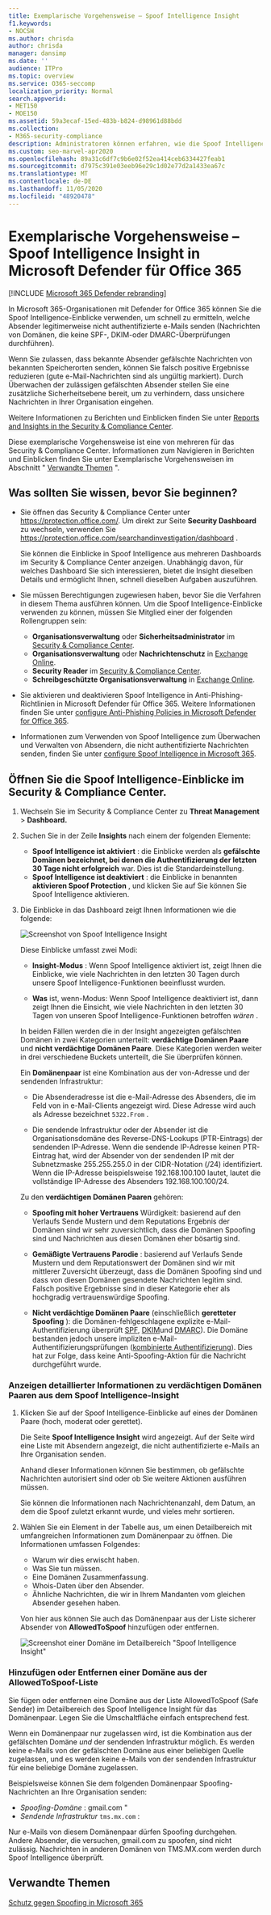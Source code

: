 ```yaml
---
title: Exemplarische Vorgehensweise – Spoof Intelligence Insight
f1.keywords:
- NOCSH
ms.author: chrisda
author: chrisda
manager: dansimp
ms.date: ''
audience: ITPro
ms.topic: overview
ms.service: O365-seccomp
localization_priority: Normal
search.appverid:
- MET150
- MOE150
ms.assetid: 59a3ecaf-15ed-483b-b824-d98961d88bdd
ms.collection:
- M365-security-compliance
description: Administratoren können erfahren, wie die Spoof Intelligence-Einblicke funktionieren. Sie können schnell ermitteln, welche Absender legitimerweise e-Mails in ihre Organisationen aus Domänen senden, die keine e-Mail-Authentifizierungsprüfungen (SPF, DKIM oder DMARC) durchführen.
ms.custom: seo-marvel-apr2020
ms.openlocfilehash: 89a31c6df7c9b6e02f52ea414ceb6334427feab1
ms.sourcegitcommit: d7975c391e03eeb96e29c1d02e77d2a1433ea67c
ms.translationtype: MT
ms.contentlocale: de-DE
ms.lasthandoff: 11/05/2020
ms.locfileid: "48920478"
---
```

# <a name="walkthrough---spoof-intelligence-insight-in-microsoft-defender-for-office-365"></a>Exemplarische Vorgehensweise – Spoof Intelligence Insight in Microsoft Defender für Office 365

[!INCLUDE [Microsoft 365 Defender rebranding](../includes/microsoft-defender-for-office.md)]


In Microsoft 365-Organisationen mit Defender for Office 365 können Sie die Spoof Intelligence-Einblicke verwenden, um schnell zu ermitteln, welche Absender legitimerweise nicht authentifizierte e-Mails senden (Nachrichten von Domänen, die keine SPF-, DKIM-oder DMARC-Überprüfungen durchführen).

Wenn Sie zulassen, dass bekannte Absender gefälschte Nachrichten von bekannten Speicherorten senden, können Sie falsch positive Ergebnisse reduzieren (gute e-Mail-Nachrichten sind als ungültig markiert). Durch Überwachen der zulässigen gefälschten Absender stellen Sie eine zusätzliche Sicherheitsebene bereit, um zu verhindern, dass unsichere Nachrichten in Ihrer Organisation eingehen.

Weitere Informationen zu Berichten und Einblicken finden Sie unter [Reports and Insights in the Security & Compliance Center](reports-and-insights-in-security-and-compliance.md).

Diese exemplarische Vorgehensweise ist eine von mehreren für das Security & Compliance Center. Informationen zum Navigieren in Berichten und Einblicken finden Sie unter Exemplarische Vorgehensweisen im Abschnitt " [Verwandte Themen](#related-topics) ".

## <a name="what-do-you-need-to-know-before-you-begin"></a>Was sollten Sie wissen, bevor Sie beginnen?

- Sie öffnen das Security & Compliance Center unter <https://protection.office.com/>. Um direkt zur Seite **Security Dashboard** zu wechseln, verwenden Sie <https://protection.office.com/searchandinvestigation/dashboard> .

  Sie können die Einblicke in Spoof Intelligence aus mehreren Dashboards im Security & Compliance Center anzeigen. Unabhängig davon, für welches Dashboard Sie sich interessieren, bietet die Insight dieselben Details und ermöglicht Ihnen, schnell dieselben Aufgaben auszuführen.

- Sie müssen Berechtigungen zugewiesen haben, bevor Sie die Verfahren in diesem Thema ausführen können. Um die Spoof Intelligence-Einblicke verwenden zu können, müssen Sie Mitglied einer der folgenden Rollengruppen sein:

  - **Organisationsverwaltung** oder **Sicherheitsadministrator** im [Security & Compliance Center](permissions-in-the-security-and-compliance-center.md).
  - **Organisationsverwaltung** oder **Nachrichtenschutz** in [Exchange Online](https://docs.microsoft.com/Exchange/permissions-exo/permissions-exo#role-groups).
  - **Security Reader** im [Security & Compliance Center](permissions-in-the-security-and-compliance-center.md).
  - **Schreibgeschützte Organisationsverwaltung** in [Exchange Online](https://docs.microsoft.com/Exchange/permissions-exo/permissions-exo#role-groups).

- Sie aktivieren und deaktivieren Spoof Intelligence in Anti-Phishing-Richtlinien in Microsoft Defender für Office 365. Weitere Informationen finden Sie unter [configure Anti-Phishing Policies in Microsoft Defender for Office 365](configure-atp-anti-phishing-policies.md).

- Informationen zum Verwenden von Spoof Intelligence zum Überwachen und Verwalten von Absendern, die nicht authentifizierte Nachrichten senden, finden Sie unter [configure Spoof Intelligence in Microsoft 365](learn-about-spoof-intelligence.md).

## <a name="open-the-spoof-intelligence-insight-in-the-security--compliance-center"></a>Öffnen Sie die Spoof Intelligence-Einblicke im Security & Compliance Center.

1. Wechseln Sie im Security & Compliance Center zu **Threat Management** \> **Dashboard.**

2. Suchen Sie in der Zeile **Insights** nach einem der folgenden Elemente:

   - **Spoof Intelligence ist aktiviert** : die Einblicke werden als **gefälschte Domänen bezeichnet, bei denen die Authentifizierung der letzten 30 Tage nicht erfolgreich** war. Dies ist die Standardeinstellung.
   - **Spoof Intelligence ist deaktiviert** : die Einblicke in benannten **aktivieren Spoof Protection** , und klicken Sie auf Sie können Sie Spoof Intelligence aktivieren.

3. Die Einblicke in das Dashboard zeigt Ihnen Informationen wie die folgende:

   ![Screenshot von Spoof Intelligence Insight](../../media/28aeabac-c1a1-4d16-9fbe-14996f742a9a.png)

   Diese Einblicke umfasst zwei Modi:

   - **Insight-Modus** : Wenn Spoof Intelligence aktiviert ist, zeigt Ihnen die Einblicke, wie viele Nachrichten in den letzten 30 Tagen durch unsere Spoof Intelligence-Funktionen beeinflusst wurden.

   - **Was** ist, wenn-Modus: Wenn Spoof Intelligence deaktiviert ist, dann zeigt Ihnen die Einsicht, wie viele Nachrichten in den letzten 30 Tagen von unseren Spoof Intelligence-Funktionen betroffen *wären* .

   In beiden Fällen werden die in der Insight angezeigten gefälschten Domänen in zwei Kategorien unterteilt: **verdächtige Domänen Paare** und **nicht verdächtige Domänen Paare**. Diese Kategorien werden weiter in drei verschiedene Buckets unterteilt, die Sie überprüfen können.

   Ein **Domänenpaar** ist eine Kombination aus der von-Adresse und der sendenden Infrastruktur:

   - Die Absenderadresse ist die e-Mail-Adresse des Absenders, die im Feld von in e-Mail-Clients angezeigt wird. Diese Adresse wird auch als Adresse bezeichnet `5322.From` .

   - Die sendende Infrastruktur oder der Absender ist die Organisationsdomäne des Reverse-DNS-Lookups (PTR-Eintrags) der sendenden IP-Adresse. Wenn die sendende IP-Adresse keinen PTR-Eintrag hat, wird der Absender von der sendenden IP mit der Subnetzmaske 255.255.255.0 in der CIDR-Notation (/24) identifiziert. Wenn die IP-Adresse beispielsweise 192.168.100.100 lautet, lautet die vollständige IP-Adresse des Absenders 192.168.100.100/24.

   Zu den **verdächtigen Domänen Paaren** gehören:

   - **Spoofing mit hoher Vertrauens** Würdigkeit: basierend auf den Verlaufs Sende Mustern und dem Reputations Ergebnis der Domänen sind wir sehr zuversichtlich, dass die Domänen Spoofing sind und Nachrichten aus diesen Domänen eher bösartig sind.

   - **Gemäßigte Vertrauens Parodie** : basierend auf Verlaufs Sende Mustern und dem Reputationswert der Domänen sind wir mit mittlerer Zuversicht überzeugt, dass die Domänen Spoofing sind und dass von diesen Domänen gesendete Nachrichten legitim sind. Falsch positive Ergebnisse sind in dieser Kategorie eher als hochgradig vertrauenswürdige Spoofing.

   - **Nicht verdächtige Domänen Paare** (einschließlich **geretteter Spoofing** ): die Domänen-fehlgeschlagene explizite e-Mail-Authentifizierung überprüft [SPF](how-office-365-uses-spf-to-prevent-spoofing.md), [DKIM](use-dkim-to-validate-outbound-email.md)und [DMARC](use-dmarc-to-validate-email.md)). Die Domäne bestanden jedoch unsere impliziten e-Mail-Authentifizierungsprüfungen ([kombinierte Authentifizierung](email-validation-and-authentication.md#composite-authentication)). Dies hat zur Folge, dass keine Anti-Spoofing-Aktion für die Nachricht durchgeführt wurde.

### <a name="view-detailed-information-about-suspicious-domain-pairs-from-the-spoof-intelligence-insight"></a>Anzeigen detaillierter Informationen zu verdächtigen Domänen Paaren aus dem Spoof Intelligence-Insight

1. Klicken Sie auf der Spoof Intelligence-Einblicke auf eines der Domänen Paare (hoch, moderat oder gerettet).

   Die Seite **Spoof Intelligence Insight** wird angezeigt. Auf der Seite wird eine Liste mit Absendern angezeigt, die nicht authentifizierte e-Mails an Ihre Organisation senden.

   Anhand dieser Informationen können Sie bestimmen, ob gefälschte Nachrichten autorisiert sind oder ob Sie weitere Aktionen ausführen müssen.

   Sie können die Informationen nach Nachrichtenanzahl, dem Datum, an dem die Spoof zuletzt erkannt wurde, und vieles mehr sortieren.

2. Wählen Sie ein Element in der Tabelle aus, um einen Detailbereich mit umfangreichen Informationen zum Domänenpaar zu öffnen. Die Informationen umfassen Folgendes:
   - Warum wir dies erwischt haben.
   - Was Sie tun müssen.
   - Eine Domänen Zusammenfassung.
   - Whois-Daten über den Absender.
   - Ähnliche Nachrichten, die wir in Ihrem Mandanten vom gleichen Absender gesehen haben.

   Von hier aus können Sie auch das Domänenpaar aus der Liste sicherer Absender von **AllowedToSpoof** hinzufügen oder entfernen.

   ![Screenshot einer Domäne im Detailbereich "Spoof Intelligence Insight"](../../media/03ad3e6e-2010-4e8e-b92e-accc8bbebb79.png)

### <a name="add-or-remove-a-domain-from-the-allowedtospoof-list"></a>Hinzufügen oder Entfernen einer Domäne aus der AllowedToSpoof-Liste

Sie fügen oder entfernen eine Domäne aus der Liste AllowedToSpoof (Safe Sender) im Detailbereich des Spoof Intelligence Insight für das Domänenpaar. Legen Sie die Umschaltfläche einfach entsprechend fest.

Wenn ein Domänenpaar nur zugelassen wird, ist die Kombination aus der gefälschten Domäne *und* der sendenden Infrastruktur möglich. Es werden keine e-Mails von der gefälschten Domäne aus einer beliebigen Quelle zugelassen, und es werden keine e-Mails von der sendenden Infrastruktur für eine beliebige Domäne zugelassen.

Beispielsweise können Sie dem folgenden Domänenpaar Spoofing-Nachrichten an Ihre Organisation senden:

- *Spoofing-Domäne* : gmail.com "
- *Sendende Infrastruktur* `tms.mx.com` :

Nur e-Mails von diesem Domänenpaar dürfen Spoofing durchgehen. Andere Absender, die versuchen, gmail.com zu spoofen, sind nicht zulässig. Nachrichten in anderen Domänen von TMS.MX.com werden durch Spoof Intelligence überprüft.

## <a name="related-topics"></a>Verwandte Themen

[Schutz gegen Spoofing in Microsoft 365](anti-spoofing-protection.md)
